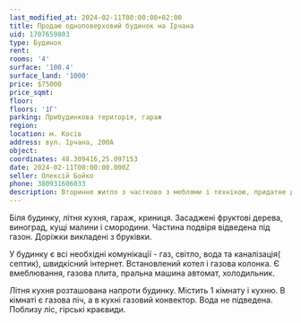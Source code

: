 ```yaml
---
last_modified_at: 2024-02-11T00:00:00+02:00
title: Продаю одноповерховий будинок на Ірчана
uid: 1707659803
type: Будинок
rent:
rooms: '4'
surface: '100.4'
surface_land: '1000'
price: $75000
price_sqmt:
floor:
floors: '1Г'
parking: Прибудинкова територія, гараж
region:
location: м. Косів
address: вул. Ірчана, 200А
object:
coordinates: 48.309416,25.097153
date: 2024-02-11T00:00:00.000Z
seller: Олексій Бойко
phone: 380931606033
description: Вторинне житло з частково з меблями і технікою, придатне для проживання
---
```


Біля будинку, літня кухня, гараж, криниця. Засаджені фруктові дерева, виноград, кущі малини і смородини. Частина подвіря відведена під газон. Доріжки викладені з бруківки.

У будинку є всі необхідні комунікації - газ, світло, вода та каналізація( септик), швидкісний інтернет. Встановлений котел і газова колонка. Є вмеблювання, газова плита, пральна машина автомат, холодильник.

Літня кухня розташована напроти будинку. Містить 1 кімнату і кухню. В кімнаті є газова піч, а в кухні газовий конвектор. Вода не підведена. Поблизу ліс, гірські краєвиди.
